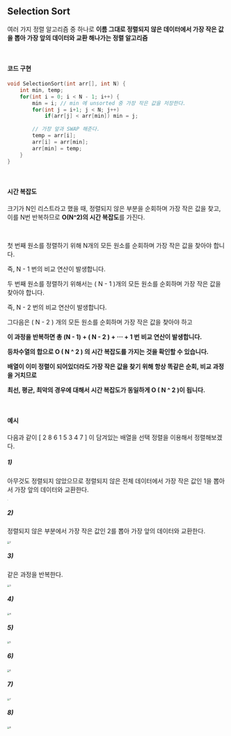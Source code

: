 ## Selection Sort

여러 가지 정렬 알고리즘 중 하나로 **이름 그대로 정렬되지 않은 데이터에서 가장 작은 값을 뽑아 가장 앞의 데이터와 교환 해나가는 정렬 알고리즘** 

<br>

#### 코드 구현

```c++
void SelectionSort(int arr[], int N) {
    int min, temp;
    for(int i = 0; i < N - 1; i++) {
        min = i; // min 에 unsorted 중 가장 작은 값을 저장한다.
        for(int j = i+1; j < N; j++) 
            if(arr[j] < arr[min]) min = j;
        
        // 가장 앞과 SWAP 해준다.
        temp = arr[i];
        arr[i] = arr[min];
        arr[min] = temp;
    }
}
```

<br>

#### 시간 복잡도

크기가 N인 리스트라고 했을 때, 정렬되지 않은 부분을 순회하며 가장 작은 값을 찾고, 이를 N번 반복하므로 **O(N^2)의 시간 복잡도**를 가진다.

<br>

첫 번째 원소를 정렬하기 위해 N개의 모든 원소를 순회하며 가장 작은 값을 찾아야 합니다. 

즉, N - 1 번의 비교 연산이 발생합니다. 

두 번째 원소를 정렬하기 위해서는 ( N - 1 )개의 모든 원소를 순회하며 가장 작은 값을 찾아야 합니다.

즉, N - 2 번의 비교 연산이 발생합니다.

그다음은 ( N - 2 ) 개의 모든 원소를 순회하며 가장 작은 값을 찾아야 하고

**이 과정을 반복하면 총 (N - 1) + ( N - 2 ) + ⋯ + 1 번 비교 연산이 발생합니다.**

**등차수열의 합으로 O ( N ^ 2 ) 의 시간 복잡도를 가지는 것을 확인할 수 있습니다.**

**배열이 이미 정렬이 되어있더라도 가장 작은 값을 찾기 위해 항상 똑같은 순회, 비교 과정을 거치므로**

**최선, 평균, 최악의 경우에 대해서 시간 복잡도가 동일하게 O ( N ^ 2 )이 됩니다.**

<br>

#### 예시

다음과 같이 [ 2 8 6 1 5 3 4 7 ] 이 담겨있는 배열을 선택 정렬을 이용해서 정렬해보겠다.

##### 1)

아무것도 정렬되지 않았으므로 정렬되지 않은 전체 데이터에서 가장 작은 값인 1을 뽑아서 가장 앞의 데이터와 교환한다.

<img src="https://user-images.githubusercontent.com/59816811/104181580-6a282780-5452-11eb-973f-ef76d57d6402.png" alt="1" style="zoom: 10%;" />

<br>

##### 2)

정렬되지 않은 부분에서 가장 작은 값인 2를 뽑아 가장 앞의 데이터와 교환한다.

<img src="https://user-images.githubusercontent.com/59816811/104181583-6bf1eb00-5452-11eb-8800-3fe792ace6e0.png" alt="2" style="zoom: 33%;" />

##### 3)

같은 과정을 반복한다.

<img src="https://user-images.githubusercontent.com/59816811/104181585-6d231800-5452-11eb-9aba-e004b1d8502b.png" alt="3" style="zoom: 33%;" />

##### 4)

<img src="https://user-images.githubusercontent.com/59816811/104181587-6e544500-5452-11eb-8639-b4153f50db97.png" alt="4" style="zoom: 33%;" />

##### 5)

<img src="https://user-images.githubusercontent.com/59816811/104181596-6f857200-5452-11eb-86df-7873333cdaaa.png" alt="5" style="zoom: 33%;" />

##### 6)

<img src="https://user-images.githubusercontent.com/59816811/104181603-71e7cc00-5452-11eb-87ed-70583c0c2bfe.png" alt="6" style="zoom: 33%;" />

##### 7)

<img src="https://user-images.githubusercontent.com/59816811/104181609-72806280-5452-11eb-80b8-79191d925f94.png" alt="7" style="zoom: 33%;" />

##### 8)

<img src="https://user-images.githubusercontent.com/59816811/104181612-73b18f80-5452-11eb-89f0-4bd77b70747a.png" alt="8" style="zoom: 33%;" />

